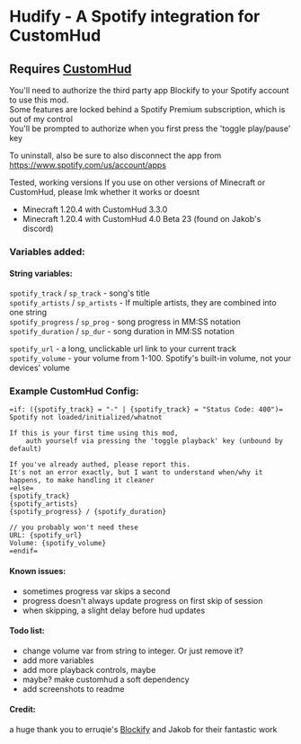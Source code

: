 # Hudify - A Spotify integration for CustomHud

## Requires [CustomHud](https://modrinth.com/mod/customhud)


You'll need to authorize the third party app Blockify to your Spotify account to use this mod.   
Some features are locked behind a Spotify Premium subscription, which is out of my control  
You'll be prompted to authorize when you first press the 'toggle play/pause' key

To uninstall, also be sure to also disconnect the app from https://www.spotify.com/us/account/apps

Tested, working versions
If you use on other versions of Minecraft or CustomHud, please lmk whether it works or doesnt
- Minecraft 1.20.4 with CustomHud 3.3.0
- Minecraft 1.20.4 with CustomHud 4.0 Beta 23 (found on Jakob's discord)


### Variables added:

#### String variables:  
`spotify_track` / `sp_track` - song's title  
`spotify_artists` / `sp_artists` - If multiple artists, they are combined into one string  
`spotify_progress` / `sp_prog` - song progress in MM:SS notation  
`spotify_duration` / `sp_dur`  - song duration in MM:SS notation  

`spotify_url` - a long, unclickable url link to your current track  
`spotify_volume` - your volume from 1-100. Spotify's built-in volume, not your devices' volume

### Example CustomHud Config:
```
=if: ({spotify_track} = "-" | {spotify_track} = "Status Code: 400")=
Spotify not loaded/initialized/whatnot

If this is your first time using this mod, 
    auth yourself via pressing the 'toggle playback' key (unbound by default)

If you've already authed, please report this. 
It's not an error exactly, but I want to understand when/why it happens, to make handling it cleaner
=else=
{spotify_track}
{spotify_artists}
{spotify_progress} / {spotify_duration}

// you probably won't need these
URL: {spotify_url}
Volume: {spotify_volume}
=endif=
```
#### Known issues:
- sometimes progress var skips a second
- progress doesn't always update progress on first skip of session
- when skipping, a slight delay before hud updates


#### Todo list:  
- change volume var from string to integer. Or just remove it?
- add more variables
- add more playback controls, maybe
- maybe? make customhud a soft dependency
- add screenshots to readme

#### Credit:  
a huge thank you to erruqie's [Blockify](https://github.com/erruqie/Blockify) and Jakob for their fantastic work